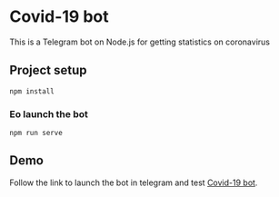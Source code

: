 # Covid-19 bot
This is a Telegram bot on Node.js for getting statistics on coronavirus

## Project setup
```
npm install
```

### Еo launch the bot
```
npm run serve
```


## Demo
Follow the link to launch the bot in telegram and test [Covid-19 bot](https://t.me/Jovid19_bot).


